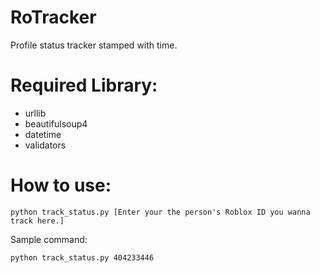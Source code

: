 # RoTracker
Profile status tracker stamped with time.
# Required Library:
- urllib
- beautifulsoup4
- datetime
- validators
# How to use:
```
python track_status.py [Enter your the person's Roblox ID you wanna track here.]
```
Sample command:
```
python track_status.py 404233446
```
